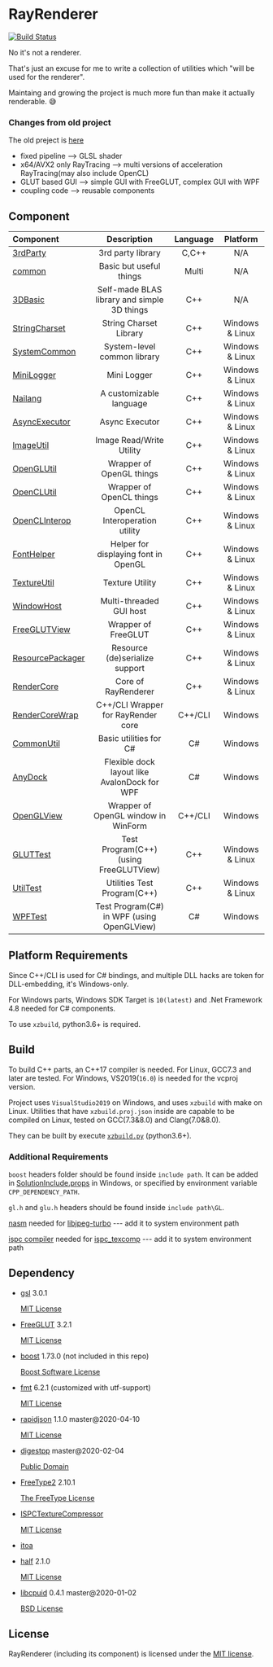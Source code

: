 # RayRenderer

[![Build Status](https://travis-ci.org/XZiar/RayRenderer.svg?branch=master)](https://travis-ci.org/XZiar/RayRenderer)

No it's not a renderer.

That's just an excuse for me to write a collection of utilities which "will be used for the renderer".

Maintaing and growing the project is much more fun than make it actually renderable. :sweat_smile:

### Changes from old project

The old preject is [here](https://github.com/XZiar/RayTrace)

* fixed pipeline --> GLSL shader
* x64/AVX2 only RayTracing --> multi versions of acceleration RayTracing(may also include OpenCL)
* GLUT based GUI --> simple GUI with FreeGLUT, complex GUI with WPF
* coupling code --> reusable components

## Component

| Component | Description | Language | Platform |
|:-------|:-------:|:---:|:-------:|
| [3rdParty](./3rdParty) | 3rd party library | C,C++ | N/A |
| [common](./common) | Basic but useful things | Multi | N/A |
| [3DBasic](./3DBasic) | Self-made BLAS library and simple 3D things | C++ | N/A |
| [StringCharset](./StringCharset) | String Charset Library | C++ | Windows & Linux |
| [SystemCommon](./SystemCommon) | System-level common library | C++ | Windows & Linux |
| [MiniLogger](./MiniLogger) | Mini Logger | C++ | Windows & Linux |
| [Nailang](./Nailang) | A customizable language | C++ | Windows & Linux |
| [AsyncExecutor](./AsyncExecutor) | Async Executor | C++ | Windows & Linux |
| [ImageUtil](./ImageUtil) | Image Read/Write Utility | C++ | Windows & Linux |
| [OpenGLUtil](./OpenGLUtil) | Wrapper of OpenGL things | C++ | Windows & Linux |
| [OpenCLUtil](./OpenCLUtil) | Wrapper of OpenCL things | C++ | Windows & Linux |
| [OpenCLInterop](./OpenCLInterop) | OpenCL Interoperation utility | C++ | Windows & Linux |
| [FontHelper](./FontHelper) | Helper for displaying font in OpenGL | C++ | Windows & Linux |
| [TextureUtil](./TextureUtil) | Texture Utility | C++ | Windows & Linux |
| [WindowHost](./WindowHost) | Multi-threaded GUI host | C++ | Windows & Linux |
| [FreeGLUTView](./FreeGLUTView) | Wrapper of FreeGLUT | C++ | Windows & Linux |
| [ResourcePackager](./ResourcePackager) | Resource (de)serialize support | C++ | Windows & Linux |
| [RenderCore](./RenderCore) | Core of RayRenderer | C++ | Windows & Linux |
| [RenderCoreWrap](./RenderCoreWrap) | C++/CLI Wrapper for RayRender core | C++/CLI | Windows |
| [CommonUtil](./CommonUtil) | Basic utilities for C# | C# | Windows |
| [AnyDock](./AnyDock) | Flexible dock layout like AvalonDock for WPF | C# | Windows |
| [OpenGLView](./OpenGLView) | Wrapper of OpenGL window in WinForm | C++/CLI | Windows |
| [GLUTTest](./GLUTTest) | Test Program(C++) (using FreeGLUTView) | C++ | Windows & Linux |
| [UtilTest](./Tests/UtilTest) | Utilities Test Program(C++) | C++ | Windows & Linux |
| [WPFTest](./WPFTest) | Test Program(C#) in WPF (using OpenGLView) | C#  | Windows |

## Platform Requirements

Since C++/CLI is used for C# bindings, and multiple DLL hacks are token for DLL-embedding, it's Windows-only.

For Windows parts, Windows SDK Target is `10(latest)` and .Net Framework 4.8 needed for C# components.

To use `xzbuild`, python3.6+ is required.

## Build

To build C++ parts, an C++17 compiler is needed. For Linux, GCC7.3 and later are tested. For Windows, VS2019(`16.0`) is needed for the vcproj version.

Project uses `VisualStudio2019` on Windows, and uses `xzbuild` with make on Linux. Utilities that have `xzbuild.proj.json` inside are capable to be compiled on Linux, tested on GCC(7.3&8.0) and Clang(7.0&8.0).

They can be built by execute [`xzbuild.py`](xzbuild.py) (python3.6+).

### Additional Requirements

`boost` headers folder should be found inside `include path`. It can be added in [SolutionInclude.props](./SolutionInclude.props) in Windows, or specified by environment variable `CPP_DEPENDENCY_PATH`.

`gl.h` and `glu.h` headers should be found inside `include path\GL`.

[nasm](https://www.nasm.us/) needed for [libjpeg-turbo](./3rdParty/libjpeg-turbo) --- add it to system environment path

[ispc compiler](https://ispc.github.io/downloads.html) needed for [ispc_texcomp](./3rdParty/ispc_texcomp) --- add it to system environment path

## Dependency

* [gsl](https://github.com/microsoft/GSL) 3.0.1
  
  [MIT License](./3rdParty/gsl/LICENSE)

* [FreeGLUT](http://freeglut.sourceforge.net)  3.2.1

  [MIT License](./3rdParty/freeglut/license.txt)

* [boost](http://www.boost.org/)  1.73.0 (not included in this repo)

  [Boost Software License](./License/boost.txt)

* [fmt](http://fmtlib.net) 6.2.1 (customized with utf-support)

  [MIT License](./3rdParty/fmt/LICENSE.rst)

* [rapidjson](http://rapidjson.org/) 1.1.0 master@2020-04-10

  [MIT License](./3rdParty/rapidjson/license.txt)

* [digestpp](https://github.com/kerukuro/digestpp) master@2020-02-04
  
  [Public Domain](3rdParty/digestpp/LICENSE)

* [FreeType2](https://www.freetype.org/) 2.10.1

  [The FreeType License](./3rdParty/freetype2/license.txt)

* [ISPCTextureCompressor](https://github.com/GameTechDev/ISPCTextureCompressor)
  
  [MIT License](./3rdParty/ispc_texcomp/license.txt)

* [itoa](https://github.com/miloyip/itoa-benchmark)

* [half](http://half.sourceforge.net/) 2.1.0
  
  [MIT License](./3rdParty/half/LICENSE.txt)

* [libcpuid](http://libcpuid.sourceforge.net/) 0.4.1 master@2020-01-02

  [BSD License](./3rdParty/cpuid/COPYING)

## License

RayRenderer (including its component) is licensed under the [MIT license](License.txt).
